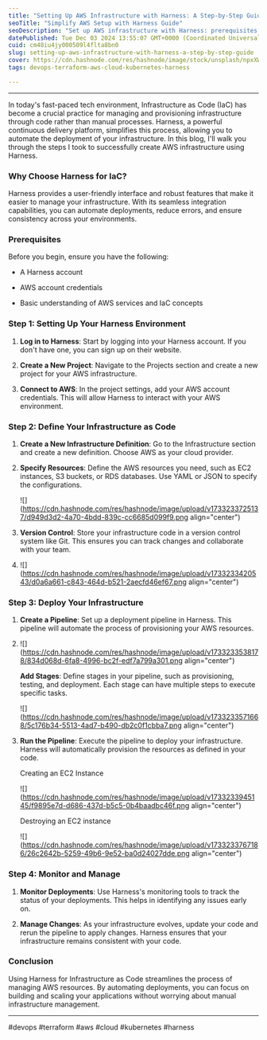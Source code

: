 ```yaml
---
title: "Setting Up AWS Infrastructure with Harness: A Step-by-Step Guide"
seoTitle: "Simplify AWS Setup with Harness Guide"
seoDescription: "Set up AWS infrastructure with Harness: prerequisites, code definition, deployment, and management in this step-by-step guide"
datePublished: Tue Dec 03 2024 13:55:07 GMT+0000 (Coordinated Universal Time)
cuid: cm48iu4jy000509l4flta8bn0
slug: setting-up-aws-infrastructure-with-harness-a-step-by-step-guide
cover: https://cdn.hashnode.com/res/hashnode/image/stock/unsplash/npxXWgQ33ZQ/upload/7c9e82bc7458a7278cd2bd5211d74229.jpeg
tags: devops-terraform-aws-cloud-kubernetes-harness

---
```


---

In today's fast-paced tech environment, Infrastructure as Code (IaC) has become a crucial practice for managing and provisioning infrastructure through code rather than manual processes. Harness, a powerful continuous delivery platform, simplifies this process, allowing you to automate the deployment of your infrastructure. In this blog, I'll walk you through the steps I took to successfully create AWS infrastructure using Harness.

### Why Choose Harness for IaC?

Harness provides a user-friendly interface and robust features that make it easier to manage your infrastructure. With its seamless integration capabilities, you can automate deployments, reduce errors, and ensure consistency across your environments.

### Prerequisites

Before you begin, ensure you have the following:

* A Harness account
    
* AWS account credentials
    
* Basic understanding of AWS services and IaC concepts
    

### Step 1: Setting Up Your Harness Environment

1. **Log in to Harness**: Start by logging into your Harness account. If you don't have one, you can sign up on their website.
    
2. **Create a New Project**: Navigate to the Projects section and create a new project for your AWS infrastructure.
    
3. **Connect to AWS**: In the project settings, add your AWS account credentials. This will allow Harness to interact with your AWS environment.
    

### Step 2: Define Your Infrastructure as Code

1. **Create a New Infrastructure Definition**: Go to the Infrastructure section and create a new definition. Choose AWS as your cloud provider.
    
2. **Specify Resources**: Define the AWS resources you need, such as EC2 instances, S3 buckets, or RDS databases. Use YAML or JSON to specify the configurations.
    
    ![](https://cdn.hashnode.com/res/hashnode/image/upload/v1733233725137/d949d3d2-4a70-4bdd-839c-cc6685d099f9.png align="center")
    
3. **Version Control**: Store your infrastructure code in a version control system like Git. This ensures you can track changes and collaborate with your team.
    
4. ![](https://cdn.hashnode.com/res/hashnode/image/upload/v1733233420543/d0a6a661-c843-464d-b521-2aecfd46ef67.png align="center")
    

### Step 3: Deploy Your Infrastructure

1. **Create a Pipeline**: Set up a deployment pipeline in Harness. This pipeline will automate the process of provisioning your AWS resources.
    
2. ![](https://cdn.hashnode.com/res/hashnode/image/upload/v1733233538178/834d068d-6fa8-4996-bc2f-edf7a799a301.png align="center")
    
    **Add Stages**: Define stages in your pipeline, such as provisioning, testing, and deployment. Each stage can have multiple steps to execute specific tasks.
    
    ![](https://cdn.hashnode.com/res/hashnode/image/upload/v1733233571668/5c176b34-5513-4ad7-b490-db2c0f1cbba7.png align="center")
    
3. **Run the Pipeline**: Execute the pipeline to deploy your infrastructure. Harness will automatically provision the resources as defined in your code.
    
    Creating an EC2 Instance
    
    ![](https://cdn.hashnode.com/res/hashnode/image/upload/v1733233945145/f9895e7d-d686-437d-b5c5-0b4baadbc46f.png align="center")
    
    Destroying an EC2 instance
    
    ![](https://cdn.hashnode.com/res/hashnode/image/upload/v1733233767186/26c2642b-5259-49b6-9e52-ba0d24027dde.png align="center")
    

### Step 4: Monitor and Manage

1. **Monitor Deployments**: Use Harness's monitoring tools to track the status of your deployments. This helps in identifying any issues early on.
    
2. **Manage Changes**: As your infrastructure evolves, update your code and rerun the pipeline to apply changes. Harness ensures that your infrastructure remains consistent with your code.
    

### Conclusion

Using Harness for Infrastructure as Code streamlines the process of managing AWS resources. By automating deployments, you can focus on building and scaling your applications without worrying about manual infrastructure management.

---

#devops #terraform #aws #cloud #kubernetes #harness